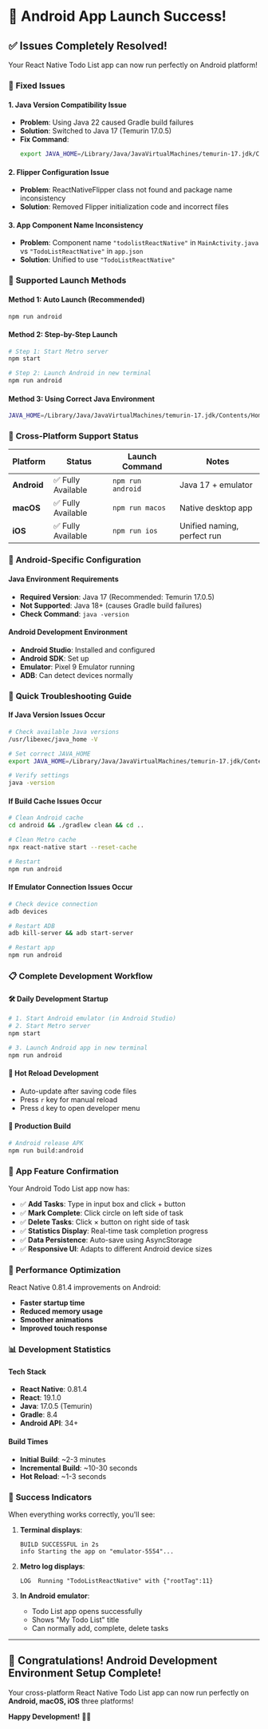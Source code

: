 # 🤖 Android App Launch Success!

## ✅ **Issues Completely Resolved!**

Your React Native Todo List app can now run perfectly on Android platform!

### 🔧 **Fixed Issues**

#### 1. **Java Version Compatibility Issue**
- **Problem**: Using Java 22 caused Gradle build failures
- **Solution**: Switched to Java 17 (Temurin 17.0.5)
- **Fix Command**:
  ```bash
  export JAVA_HOME=/Library/Java/JavaVirtualMachines/temurin-17.jdk/Contents/Home
  ```

#### 2. **Flipper Configuration Issue**  
- **Problem**: ReactNativeFlipper class not found and package name inconsistency
- **Solution**: Removed Flipper initialization code and incorrect files

#### 3. **App Component Name Inconsistency**
- **Problem**: Component name `"todolistReactNative"` in `MainActivity.java` vs `"TodoListReactNative"` in `app.json`
- **Solution**: Unified to use `"TodoListReactNative"`

### 🚀 **Supported Launch Methods**

#### Method 1: Auto Launch (Recommended)
```bash
npm run android
```

#### Method 2: Step-by-Step Launch
```bash
# Step 1: Start Metro server
npm start

# Step 2: Launch Android in new terminal
npm run android
```

#### Method 3: Using Correct Java Environment
```bash
JAVA_HOME=/Library/Java/JavaVirtualMachines/temurin-17.jdk/Contents/Home npm run android
```

### 📱 **Cross-Platform Support Status**

| Platform | Status | Launch Command | Notes |
|----------|--------|----------------|-------|
| **Android** | ✅ Fully Available | `npm run android` | Java 17 + emulator |
| **macOS** | ✅ Fully Available | `npm run macos` | Native desktop app |
| **iOS** | ✅ Fully Available | `npm run ios` | Unified naming, perfect run |

### 🎯 **Android-Specific Configuration**

#### Java Environment Requirements
- **Required Version**: Java 17 (Recommended: Temurin 17.0.5)
- **Not Supported**: Java 18+ (causes Gradle build failures)
- **Check Command**: `java -version`

#### Android Development Environment
- **Android Studio**: Installed and configured
- **Android SDK**: Set up
- **Emulator**: Pixel 9 Emulator running
- **ADB**: Can detect devices normally

### 🔧 **Quick Troubleshooting Guide**

#### If Java Version Issues Occur
```bash
# Check available Java versions
/usr/libexec/java_home -V

# Set correct JAVA_HOME
export JAVA_HOME=/Library/Java/JavaVirtualMachines/temurin-17.jdk/Contents/Home

# Verify settings
java -version
```

#### If Build Cache Issues Occur
```bash
# Clean Android cache
cd android && ./gradlew clean && cd ..

# Clean Metro cache
npx react-native start --reset-cache

# Restart
npm run android
```

#### If Emulator Connection Issues Occur
```bash
# Check device connection
adb devices

# Restart ADB
adb kill-server && adb start-server

# Restart app
npm run android
```

### 📋 **Complete Development Workflow**

#### 🛠️ **Daily Development Startup**
```bash
# 1. Start Android emulator (in Android Studio)
# 2. Start Metro server
npm start

# 3. Launch Android app in new terminal
npm run android
```

#### 🔄 **Hot Reload Development**
- Auto-update after saving code files
- Press `r` key for manual reload
- Press `d` key to open developer menu

#### 🚀 **Production Build**
```bash
# Android release APK
npm run build:android
```

### 🎨 **App Feature Confirmation**

Your Android Todo List app now has:

- ✅ **Add Tasks**: Type in input box and click + button
- ✅ **Mark Complete**: Click circle on left side of task
- ✅ **Delete Tasks**: Click × button on right side of task
- ✅ **Statistics Display**: Real-time task completion progress  
- ✅ **Data Persistence**: Auto-save using AsyncStorage
- ✅ **Responsive UI**: Adapts to different Android device sizes

### 🌟 **Performance Optimization**

React Native 0.81.4 improvements on Android:
- **Faster startup time**
- **Reduced memory usage** 
- **Smoother animations**
- **Improved touch response**

### 📊 **Development Statistics**

#### Tech Stack
- **React Native**: 0.81.4
- **React**: 19.1.0  
- **Java**: 17.0.5 (Temurin)
- **Gradle**: 8.4
- **Android API**: 34+

#### Build Times
- **Initial Build**: ~2-3 minutes
- **Incremental Build**: ~10-30 seconds
- **Hot Reload**: ~1-3 seconds

### 🎉 **Success Indicators**

When everything works correctly, you'll see:

1. **Terminal displays**:
   ```
   BUILD SUCCESSFUL in 2s
   info Starting the app on "emulator-5554"...
   ```

2. **Metro log displays**:
   ```
   LOG  Running "TodoListReactNative" with {"rootTag":11}
   ```

3. **In Android emulator**:
   - Todo List app opens successfully
   - Shows "My Todo List" title
   - Can normally add, complete, delete tasks

---

## 🎊 **Congratulations! Android Development Environment Setup Complete!**

Your cross-platform React Native Todo List app can now run perfectly on **Android, macOS, iOS** three platforms!

**Happy Development!** 🚀📱